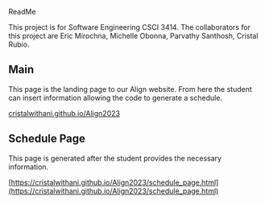 ReadMe

This project is for Software Engineering CSCI 3414.
The collaborators for this project are Eric Mirochna, Michelle Obonna, Parvathy Santhosh, Cristal Rubio.

## Main

This page is the landing page to our Align website. From here the student can insert information allowing the code to generate a schedule.

[cristalwithani.github.io/Align2023](https://cristalwithani.github.io/Align2023/)

## Schedule Page

This page is generated after the student provides the necessary information.

[https://cristalwithani.github.io/Align2023/schedule_page.html](https://cristalwithani.github.io/Align2023/schedule_page.html)
